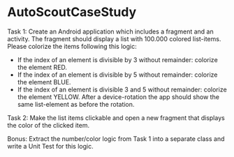 # AutoScoutCaseStudy

Task 1:
Create an Android application which includes a fragment and an activity. The fragment
should display a list with 100.000 colored list-items.
Please colorize the items following this logic:
- If the index of an element is divisible by 3 without remainder: colorize the
element RED.
- If the index of an element is divisible by 5 without remainder: colorize the
element BLUE.
- If the index of an element is divisible 3 and 5 without remainder: colorize the
element YELLOW.
After a device-rotation the app should show the same list-element as before the
rotation.

Task 2:
Make the list items clickable and open a new fragment that displays the color of the
clicked item.

Bonus:
Extract the number/color logic from Task 1 into a separate class and write a Unit Test
for this logic.
